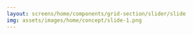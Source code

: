 ```yaml
---
layout: screens/home/components/grid-section/slider/slide
img: assets/images/home/concept/slide-1.png
---
```

